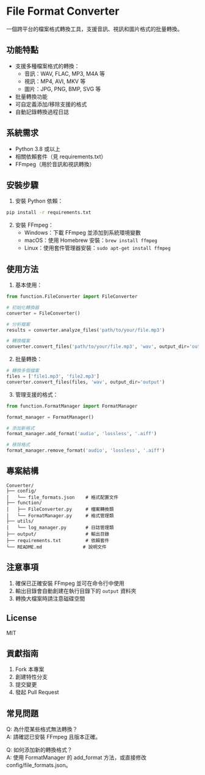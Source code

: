 # File Format Converter

一個跨平台的檔案格式轉換工具，支援音訊、視訊和圖片格式的批量轉換。

## 功能特點

- 支援多種檔案格式的轉換：
  - 音訊：WAV, FLAC, MP3, M4A 等
  - 視訊：MP4, AVI, MKV 等
  - 圖片：JPG, PNG, BMP, SVG 等
- 批量轉換功能
- 可自定義添加/移除支援的格式
- 自動記錄轉換過程日誌

## 系統需求

- Python 3.8 或以上
- 相關依賴套件（見 requirements.txt）
- FFmpeg（用於音訊和視訊轉換）

## 安裝步驟

1. 安裝 Python 依賴：
```bash
pip install -r requirements.txt
```

2. 安裝 FFmpeg：
   - Windows：下載 FFmpeg 並添加到系統環境變數
   - macOS：使用 Homebrew 安裝：`brew install ffmpeg`
   - Linux：使用套件管理器安裝：`sudo apt-get install ffmpeg`

## 使用方法

1. 基本使用：
```python
from function.FileConverter import FileConverter

# 初始化轉換器
converter = FileConverter()

# 分析檔案
results = converter.analyze_files('path/to/your/file.mp3')

# 轉換檔案
converter.convert_files('path/to/your/file.mp3', 'wav', output_dir='output')
```

2. 批量轉換：
```python
# 轉換多個檔案
files = ['file1.mp3', 'file2.mp3']
converter.convert_files(files, 'wav', output_dir='output')
```

3. 管理支援的格式：
```python
from function.FormatManager import FormatManager

format_manager = FormatManager()

# 添加新格式
format_manager.add_format('audio', 'lossless', '.aiff')

# 移除格式
format_manager.remove_format('audio', 'lossless', '.aiff')
```

## 專案結構

```
Converter/
├── config/
│   └── file_formats.json    # 格式配置文件
├── function/
│   ├── FileConverter.py     # 檔案轉換類
│   └── FormatManager.py     # 格式管理類
├── utils/
│   └── log_manager.py       # 日誌管理類
├── output/                  # 輸出目錄
├── requirements.txt         # 依賴套件
└── README.md               # 說明文件
```

## 注意事項

1. 確保已正確安裝 FFmpeg 並可在命令行中使用
2. 輸出目錄會自動創建在執行目錄下的 `output` 資料夾
3. 轉換大檔案時請注意磁碟空間

## License

MIT

## 貢獻指南

1. Fork 本專案
2. 創建特性分支
3. 提交變更
4. 發起 Pull Request

## 常見問題

Q: 為什麼某些格式無法轉換？  
A: 請確認已安裝 FFmpeg 且版本正確。

Q: 如何添加新的轉換格式？  
A: 使用 FormatManager 的 add_format 方法，或直接修改 config/file_formats.json。